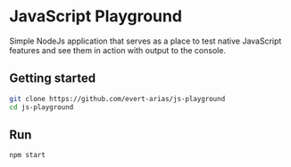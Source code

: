 # JavaScript Playground

Simple NodeJs application that serves as a place to test native JavaScript features and see them in action with output to the console.

## Getting started

````bash
git clone https://github.com/evert-arias/js-playground
cd js-playground
````

## Run

```bash
npm start
```
